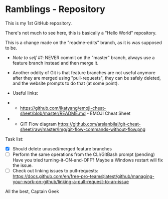 # Ramblings - Repository
This is my 1st GitHub repository.

There's not much to see here, this is basically a "Hello World" repository.

This is a change made on the "readme-edits" branch, as it is was supposed to be.

* *Note to self #1*: NEVER commit on the "master" branch, always use a feature branch instead and then merge it.

* Another oddity of Git is that feature branches are not useful anymore after they are merged using "pull-requests", they can be safely deleted, and the website prompts to do that (at some point).

* Useful links:
* * https://github.com/ikatyang/emoji-cheat-sheet/blob/master/README.md - EMOJI Cheat Sheet
* * GIT Flow diagram https://github.com/arslanbilal/git-cheat-sheet/raw/master/Img/git-flow-commands-without-flow.png

Task list:
- [x] Should delete unused/merged feature branches
- [ ] Perform the same operations from the CLI/GitBash prompt (pending)
Have you tried turning-it-ON-and-OFF? Maybe a Windows restart will fix the issue.
- [ ] Check out linking issues to pull-requests: https://docs.github.com/en/free-pro-team@latest/github/managing-your-work-on-github/linking-a-pull-request-to-an-issue

All the best,
Captain Geek
